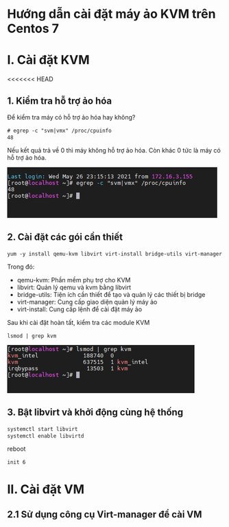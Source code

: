 # Hướng dẫn cài đặt máy ảo KVM trên Centos 7
# I. Cài đặt KVM
<<<<<<< HEAD
## 1. Kiểm tra hỗ trợ ảo hóa
Để kiểm tra máy có hỗ trợ ảo hóa hay không?
```
# egrep -c "svm|vmx" /proc/cpuinfo
48
```
Nếu kết quả trả về 0 thì máy không hỗ trợ ảo hóa. Còn khác 0 tức là máy có hỗ trợ ảo hóa.

<img src="../Images/createkvm/checksupportkvm.png">

## 2. Cài đặt các gói cần thiết

```
yum -y install qemu-kvm libvirt virt-install bridge-utils virt-manager
```

Trong đó: 
  - qemu-kvm: Phần mềm phụ trợ cho KVM
  - libvirt: Quản lý qemu và kvm bằng libvirt
  - bridge-utils: Tiện ích cần thiết để tạo và quản lý các thiết bị bridge
  - virt-manager: Cung cấp giao diện quản lý máy ảo
  - virt-install: Cung cấp lệnh để cài đặt máy ảo

Sau khi cài đặt hoàn tất, kiểm tra các module KVM

```
lsmod | grep kvm
```

<img src="../Images/createkvm/modulekvm.png">


## 3. Bật libvirt và khởi động cùng hệ thống

```
systemctl start libvirt
systemctl enable libvirtd

```

reboot
```
init 6
```

# II. Cài đặt VM
## 2.1 Sử dụng công cụ Virt-manager để cài VM


